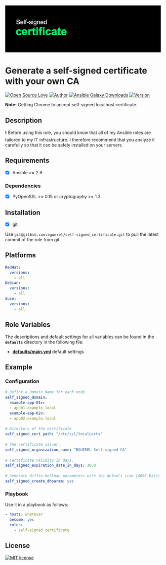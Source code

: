 ![Header](https://raw.githubusercontent.com/bguerel/self-signed_certificate/main/self-signed_certificate.png "Header")

Generate a self-signed certificate with your own CA
========

[![Open Source Love](https://badges.frapsoft.com/os/v3/open-source.png?v=103)](https://opensource.org/licenses/OSL-3.0)
[![Author](https://img.shields.io/badge/Powered%20by-Benhur%20Gürel-blue)](https://github.com/bguerel/bguerel)
[![Ansible Galaxy Downloads](https://img.shields.io/ansible/role/d/52706?color=blue&label=Galaxy%20Downloads&logo=Ansible)](https://galaxy.ansible.com/bguerel/self_signed_certificate)
[![Version](https://img.shields.io/github/v/release/bguerel/self-signed_certificate?label=self-signed_certificate&logo=Ansible)](https://github.com/bguerel/self-signed_certificate/releases)

**Note:** Getting Chrome to accept self-signed localhost certificate.

## Description

:exclamation: Before using this role, you should know that all of my Ansible roles are tailored to my IT infrastructure. I therefore recommend that you analyze it carefully so that it can be safely installed on your servers.

## Requirements

- [x] Ansible >= 2.9

### Dependencies

- [x] PyOpenSSL >= 0.15 or cryptography >= 1.3

Installation
------------

- [x] git

Use `git@github.com:bguerel/self-signed_certificate.git` to pull the latest commit of the role from git.

Platforms
---------

```yaml
RedHat:
  versions:
    - all
Debian:
  versions:
    - all
Suse:
  versions:
    - all
```

Role Variables
--------------

The descriptions and default settings for all variables can be found in the **`defaults`** directory in the following file:

- **[defaults/main.yml](./defaults/main.yml)** default settings

## Example

### Configuration

```yaml
# Define a Domain Name for each node.
self_signed_domain:
  example-app-01v:
  - app01.example.local
  example-app-02v:
  - app02.example.local

# Directory of the certificate
self_signed_cert_path: "/etc/ssl/localcerts"

# The certificate issuer.
self_signed_organization_name: "BGUEREL Self-signed CA"

# Certificate Validity in days.
self_signed_expiration_date_in_days: 3650

# Generate diffie-hellman parameters with the default size (4096 bits).
self_signed_create_dhparam: yes
```

### Playbook

Use it in a playbook as follows:

```yaml
- hosts: whatever
  become: yes
  roles:
    - self-signed_certificate
```

License
-------

[![MIT license](https://img.shields.io/badge/License-MIT-blue.svg)](https://opensource.org/licenses/MIT)
